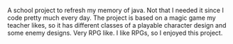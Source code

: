 A school project to refresh my memory of java.
Not that I needed it since I code pretty much every day.
The project is based on a magic game my teacher likes, so it has different classes of a playable character design and some enemy designs.
Very RPG like. I like RPGs, so I enjoyed this project.
